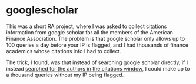 # googlescholar

This was a short RA project, where I was asked to collect citations information from google scholar for all the members of the American Finance Association. The problem is that google scholar only allows up to 100 queries a day before your IP is flagged, and I had thousands of finance academics whose citations info I had to collect.

The trick, I found, was that instead of searching google scholar directly, if I instead <a href="https://github.com/kkamb/googlescholar/blob/master/gscholarsearch.pl">searched for the authors in the citations window</a>, I could make up to a thousand queries without my IP being flagged.
